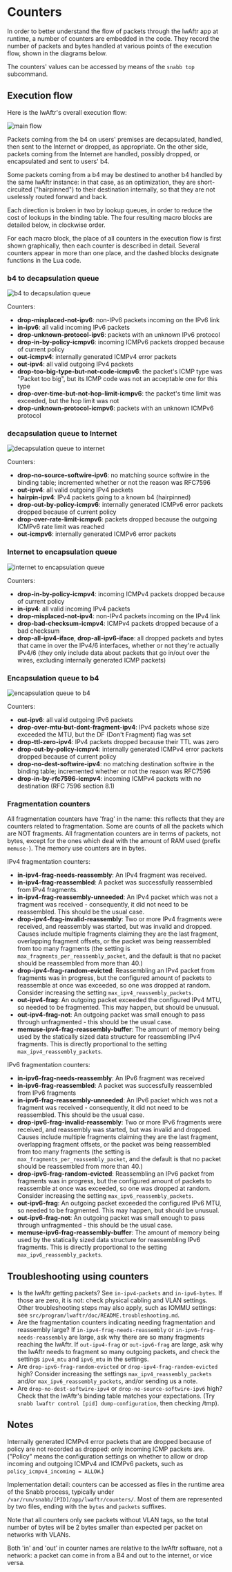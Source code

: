 # Counters

In order to better understand the flow of packets through the lwAftr app at
runtime, a number of counters are embedded in the code. They record the
number of packets and bytes handled at various points of the execution flow,
shown in the diagrams below.

The counters' values can be accessed by means of the `snabb top` subcommand.

## Execution flow

Here is the lwAftr's overall execution flow:

![main flow](images/main-flow.png)

Packets coming from the b4 on users' premises are decapsulated, handled, then
sent to the Internet or dropped, as appropriate. On the other side, packets
coming from the Internet are handled, possibly dropped, or encapsulated and
sent to users' b4.

Some packets coming from a b4 may be destined to another b4 handled by the same
lwAftr instance: in that case, as an optimization, they are short-circuited
("hairpinned") to their destination internally, so that they are not uselessly
routed forward and back.

Each direction is broken in two by lookup queues, in order to reduce the cost
of lookups in the binding table. The four resulting macro blocks are detailed
below, in clockwise order.

For each macro block, the place of all counters in the execution flow is first
shown graphically, then each counter is described in detail. Several counters
appear in more than one place, and the dashed blocks designate functions in
the Lua code.

### b4 to decapsulation queue

![b4 to decapsulation queue](images/b4-to-decaps-queue.png)

Counters:

- **drop-misplaced-not-ipv6**: non-IPv6 packets incoming on the IPv6 link
- **in-ipv6**: all valid incoming IPv6 packets
- **drop-unknown-protocol-ipv6**: packets with an unknown IPv6 protocol
- **drop-in-by-policy-icmpv6**: incoming ICMPv6 packets dropped because of
  current policy
- **out-icmpv4**: internally generated ICMPv4 error packets
- **out-ipv4**: all valid outgoing IPv4 packets
- **drop-too-big-type-but-not-code-icmpv6**: the packet's ICMP type was
  "Packet too big", but its ICMP code was not an acceptable one for this type
- **drop-over-time-but-not-hop-limit-icmpv6**: the packet's time limit was
  exceeded, but the hop limit was not
- **drop-unknown-protocol-icmpv6**: packets with an unknown ICMPv6 protocol

### decapsulation queue to Internet

![decapsulation queue to internet](images/decaps-queue-to-internet.png)

Counters:

- **drop-no-source-softwire-ipv6**: no matching source softwire in the binding
  table; incremented whether or not the reason was RFC7596
- **out-ipv4**: all valid outgoing IPv4 packets
- **hairpin-ipv4**: IPv4 packets going to a known b4 (hairpinned)
- **drop-out-by-policy-icmpv6**: internally generated ICMPv6 error packets
  dropped because of current policy
- **drop-over-rate-limit-icmpv6**: packets dropped because the outgoing ICMPv6
  rate limit was reached
- **out-icmpv6**: internally generated ICMPv6 error packets

### Internet to encapsulation queue

![internet to encapsulation queue](images/internet-to-encaps-queue.png)

Counters:

- **drop-in-by-policy-icmpv4**: incoming ICMPv4 packets dropped because of
  current policy
- **in-ipv4**: all valid incoming IPv4 packets
- **drop-misplaced-not-ipv4**: non-IPv4 packets incoming on the IPv4 link
- **drop-bad-checksum-icmpv4**: ICMPv4 packets dropped because of a bad
  checksum
- **drop-all-ipv4-iface**, **drop-all-ipv6-iface**: all dropped packets and
  bytes that came in over the IPv4/6 interfaces, whether or not they're
  actually IPv4/6 (they only include data about packets that go in/out over the
  wires, excluding internally generated ICMP packets)

### Encapsulation queue to b4

![encapsulation queue to b4](images/encaps-queue-to-b4.png)

Counters:

- **out-ipv6**: all valid outgoing IPv6 packets
- **drop-over-mtu-but-dont-fragment-ipv4**: IPv4 packets whose size exceeded
   the MTU, but the DF (Don't Fragment) flag was set
- **drop-ttl-zero-ipv4**: IPv4 packets dropped because their TTL was zero
- **drop-out-by-policy-icmpv4**: internally generated ICMPv4 error packets
  dropped because of current policy
- **drop-no-dest-softwire-ipv4**: no matching destination softwire in the
  binding table; incremented whether or not the reason was RFC7596
- **drop-in-by-rfc7596-icmpv4**: incoming ICMPv4 packets with no destination
  (RFC 7596 section 8.1)

### Fragmentation counters

All fragmentation counters have 'frag' in the name: this reflects that they
are counters related to fragmentation. Some are counts of all the packets which
are NOT fragments. All fragmentation counters are in terms of packets, not bytes,
except for the ones which deal with the amount of RAM used (prefix `memuse-`).
The memory use counters are in bytes.

IPv4 fragmentation counters:

- **in-ipv4-frag-needs-reassembly**: An IPv4 fragment was received.
- **in-ipv4-frag-reassembled**: A packet was successfully reassembled from IPv4
   fragments.
- **in-ipv4-frag-reassembly-unneeded**: An IPv4 packet which was not a fragment
   was received - consequently, it did not need to be reassembled. This should
   be the usual case.
- **drop-ipv4-frag-invalid-reassembly**: Two or more IPv4 fragments were
   received, and reassembly was started, but was invalid and dropped. Causes
   include multiple fragments claiming they are the last fragment,
   overlapping fragment offsets, or the packet was being reassembled from too
   many fragments (the setting is `max_fragments_per_reassembly_packet`, and
   the default is that no packet should be reassembled from more than 40.)
- **drop-ipv4-frag-random-evicted**: Reassembling an IPv4 packet from fragments
   was in progress, but the configured amount of packets to reassemble at once
   was exceeded, so one was dropped at random. Consider increasing the setting
   `max_ipv4_reassembly_packets`.
- **out-ipv4-frag**: An outgoing packet exceeded the configured IPv4 MTU, so
   needed to be fragmented. This may happen, but should be unusual.
- **out-ipv4-frag-not**: An outgoing packet was small enough to pass through
  unfragmented - this should be the usual case.
- **memuse-ipv4-frag-reassembly-buffer**: The amount of memory being used by
  the statically sized data structure for reassembling IPv4 fragments. This is
  directly proportional to the setting `max_ipv4_reassembly_packets`.

IPv6 fragmentation counters:

- **in-ipv6-frag-needs-reassembly**: An IPv6 fragment was received
- **in-ipv6-frag-reassembled**: A packet was successfully reassembled from IPv6
   fragments
- **in-ipv6-frag-reassembly-unneeded**: An IPv6 packet which was not a fragment
   was received - consequently, it did not need to be reassembled. This should
   be the usual case.
- **drop-ipv6-frag-invalid-reassembly**: Two or more IPv6 fragments were
   received, and reassembly was started, but was invalid and dropped. Causes
   include multiple fragments claiming they are the last fragment,
   overlapping fragment offsets, or the packet was being reassembled from too
   many fragments (the setting is `max_fragments_per_reassembly_packet`, and
   the default is that no packet should be reassembled from more than 40.)
- **drop-ipv6-frag-random-evicted**: Reassembling an IPv6 packet from fragments
   was in progress, but the configured amount of packets to reassemble at once
   was exceeded, so one was dropped at random. Consider increasing the setting
   `max_ipv6_reassembly_packets`.
- **out-ipv6-frag**: An outgoing packet exceeded the configured IPv6 MTU, so
   needed to be fragmented. This may happen, but should be unusual.
- **out-ipv6-frag-not**: An outgoing packet was small enough to pass through
  unfragmented - this should be the usual case.
- **memuse-ipv6-frag-reassembly-buffer**: The amount of memory being used by
  the statically sized data structure for reassembling IPv6 fragments. This is
  directly proportional to the setting `max_ipv6_reassembly_packets`.


## Troubleshooting using counters

- Is the lwAftr getting packets? See `in-ipv4-packets` and `in-ipv6-bytes`.
  If those are zero, it is not: check physical cabling and VLAN settings.
  Other troubleshooting steps may also apply, such as IOMMU settings: see
  `src/program/lwaftr/doc/README.troubleshooting.md`.
- Are the fragmentation counters indicating needing fragmentation and
  reassembly large? If `in-ipv4-frag-needs-reassembly` or
  `in-ipv6-frag-needs-reassembly` are large, ask why there are so many fragments
  reaching the lwAftr. If `out-ipv4-frag` or `out-ipv6-frag` are large, ask
  why the lwAftr needs to fragment so many outgoing packets, and check the
  settings `ipv4_mtu` and `ipv6_mtu` in the settings.
- Are `drop-ipv6-frag-random-evicted` or `drop-ipv4-frag-random-evicted` high?
  Consider increasing the settings `max_ipv4_reassembly_packets` and/or
  `max_ipv6_reassembly_packets`, and/or sending us a note.
- Are `drop-no-dest-softwire-ipv4` or `drop-no-source-softwire-ipv6` high?
  Check that the lwAftr's binding table matches your expectations.
  (Try `snabb lwaftr control [pid] dump-configuration`, then checking /tmp).

## Notes

Internally generated ICMPv4 error packets that are dropped because of policy
are not recorded as dropped: only incoming ICMP packets are. ("Policy" means
the configuration settings on whether to allow or drop incoming and outgoing
ICMPv4 and ICMPv6 packets, such as `policy_icmpv4_incoming = ALLOW`.)

Implementation detail: counters can be accessed as files in the runtime
area of the Snabb process, typically under
`/var/run/snabb/[PID]/app/lwaftr/counters/`. Most of them are represented by
two files, ending with the `bytes` and `packets` suffixes.

Note that all counters only see packets without VLAN tags, so the total number
of bytes will be 2 bytes smaller than expected per packet on networks with VLANs.

Both 'in' and 'out' in counter names are relative to the lwAftr software, not a
network: a packet can come in from a B4 and out to the internet, or vice versa.
